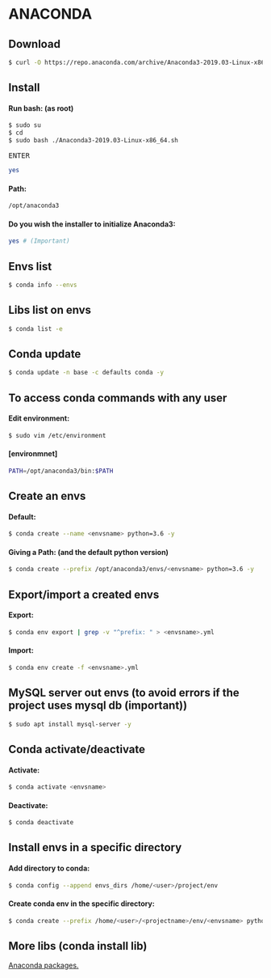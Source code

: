 # ANACONDA
## Download

```sh
$ curl -O https://repo.anaconda.com/archive/Anaconda3-2019.03-Linux-x86_64.sh
```

## Install
#### Run bash: (as root)

```sh
$ sudo su
$ cd
$ sudo bash ./Anaconda3-2019.03-Linux-x86_64.sh
```

<kbd>ENTER</kbd><br>

```sh
yes
```

#### Path:

```sh
/opt/anaconda3
```

#### Do you wish the installer to initialize Anaconda3:

```sh
yes # (Important)
```

## Envs list

```sh
$ conda info --envs
```

## Libs list on envs

```sh
$ conda list -e
```

## Conda update

```sh
$ conda update -n base -c defaults conda -y
```

## To access conda commands with any user
#### Edit environment:

```sh
$ sudo vim /etc/environment
```

#### [environmnet]

```sh
PATH=/opt/anaconda3/bin:$PATH
```

## Create an envs
#### Default:

```sh
$ conda create --name <envsname> python=3.6 -y
```

#### Giving a Path: (and the default python version)

```sh
$ conda create --prefix /opt/anaconda3/envs/<envsname> python=3.6 -y
```

## Export/import a created envs
#### Export:

```sh
$ conda env export | grep -v "^prefix: " > <envsname>.yml
```

#### Import:

```sh
$ conda env create -f <envsname>.yml
```

## MySQL server out envs (to avoid errors if the project uses mysql db (important))

```sh
$ sudo apt install mysql-server -y
```

## Conda activate/deactivate
#### Activate:

```sh
$ conda activate <envsname>
```

#### Deactivate:

```sh
$ conda deactivate
```

## Install envs in a specific directory
#### Add directory to conda:

```sh
$ conda config --append envs_dirs /home/<user>/project/env
```

#### Create conda env in the specific directory:

```sh
$ conda create --prefix /home/<user>/<projectname>/env/<envsname> python=3.6 -y
```

## More libs (conda install lib)

[Anaconda packages.](https://anaconda.org/anaconda/repo)